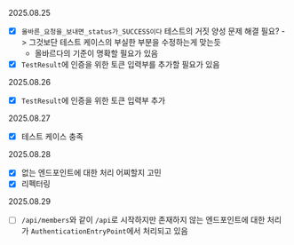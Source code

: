 
2025.08.25
- [x] `올바른_요청을_보내면_status가_SUCCESS이다` 테스트의 거짓 양성 문제 해결 필요? -> 그것보단 테스트 케이스의 부실한 부분을 수정하는게 맞는듯
  - 올바르다의 기준이 명확할 필요가 있음
- [x] `TestResult`에 인증을 위한 토큰 입력부를 추가할 필요가 있음

2025.08.26
- [x] `TestResult`에 인증을 위한 토큰 입력부 추가

2025.08.27
- [x] 테스트 케이스 충족

2025.08.28
- [x] 없는 엔드포인트에 대한 처리 어찌할지 고민
- [x] 리펙터링

2025.08.29
- [ ] `/api/members`와 같이 `/api`로 시작하지만 존재하지 않는 엔드포인트에 대한 처리가 `AuthenticationEntryPoint`에서 처리되고 있음
